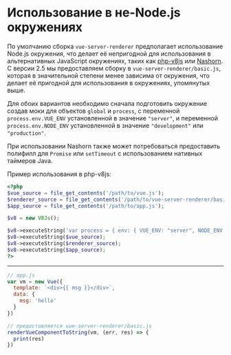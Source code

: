 # Использование в не-Node.js окружениях

По умолчанию сборка `vue-server-renderer` предполагает использование Node.js окружения, что делает её непригодной для использования в альтернативных JavaScript окружениях, таких как [php-v8js](https://github.com/phpv8/v8js) или [Nashorn](https://docs.oracle.com/javase/8/docs/technotes/guides/scripting/nashorn/). С версии 2.5 мы предоставляем сборку в `vue-server-renderer/basic.js`, которая в значительной степени менее зависима от окружения, что делает её пригодной для использования в окружениях, упомянутых выше.

Для обоих вариантов необходимо сначала подготовить окружение создав моки для объектов `global` и `process`, с переменной `process.env.VUE_ENV` установленной в значение `"server"`, и переменной `process.env.NODE_ENV` установленной в значение `"development"` или `"production"`.

При использовании Nashorn также может потребоваться предоставить полифилл для `Promise` или `setTimeout` с использованием нативных таймеров Java.

Пример использования в php-v8js:

``` php
<?php
$vue_source = file_get_contents('/path/to/vue.js');
$renderer_source = file_get_contents('/path/to/vue-server-renderer/basic.js');
$app_source = file_get_contents('/path/to/app.js');

$v8 = new V8Js();

$v8->executeString('var process = { env: { VUE_ENV: "server", NODE_ENV: "production" }}; this.global = { process: process };');
$v8->executeString($vue_source);
$v8->executeString($renderer_source);
$v8->executeString($app_source);
?>
```

---

``` js
// app.js
var vm = new Vue({
  template: `<div>{{ msg }}</div>`,
  data: {
    msg: 'hello'
  }
})

// предоставляется vue-server-renderer/basic.js
renderVueComponentToString(vm, (err, res) => {
  print(res)
})
```
